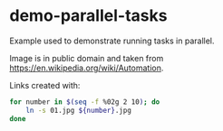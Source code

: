 # demo-parallel-tasks

Example used to demonstrate running tasks in parallel.

Image is in public domain and taken from https://en.wikipedia.org/wiki/Automation.

Links created with:

```bash
for number in $(seq -f %02g 2 10); do
    ln -s 01.jpg ${number}.jpg
done
```
